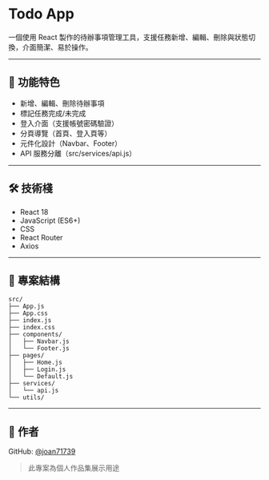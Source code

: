 # Todo App

一個使用 React 製作的待辦事項管理工具，支援任務新增、編輯、刪除與狀態切換，介面簡潔、易於操作。

---

## 🚀 功能特色
- 新增、編輯、刪除待辦事項
- 標記任務完成/未完成
- 登入介面（支援帳號密碼驗證）
- 分頁導覽（首頁、登入頁等）
- 元件化設計（Navbar、Footer）
- API 服務分離（src/services/api.js）

---

## 🛠 技術棧
- React 18
- JavaScript (ES6+)
- CSS
- React Router
- Axios

---

## 📂 專案結構
```
src/
├── App.js
├── App.css
├── index.js
├── index.css
├── components/
│   ├── Navbar.js
│   └── Footer.js
├── pages/
│   ├── Home.js
│   ├── Login.js
│   └── Default.js
├── services/
│   └── api.js
└── utils/
```

---

## 👤 作者
GitHub: [@joan71739](https://github.com/joan71739)

> 此專案為個人作品集展示用途
